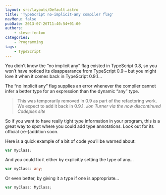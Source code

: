 ```yaml
---
layout: src/layouts/Default.astro
title: 'TypeScript no-implicit-any compiler flag'
navMenu: false
pubDate: 2013-07-26T11:40:54+01:00
authors:
    - steve-fenton
categories:
    - Programming
tags:
    - TypeScript
---
```


You didn’t know the “no implicit any” flag existed in TypeScript 0.8, so you won’t have noticed its disappearance from TypeScript 0.9 – but you might love it when it comes back in TypeScript 0.9.1…

The “no implicit any” flag supplies an error whenever the compiler cannot infer a better type for an expression than the dynamic “any” type.

> This was temporarily removed in 0.9 as part of the refactoring work. We expect to add it back in 0.9.1. <cite>Jon Turner via the now discontinued Codeplex site</cite>

So if you want to have really tight type information in your program, this is a great way to spot where you could add type annotations. Look out for its official (re-)addition soon.

Here is a quick example of a bit of code you’ll be warned about:

```typescript
var myClass;
```

And you could fix it either by explicitly setting the type of any…

```typescript
var myClass: any;
```

Or even better, by giving it a type if one is appropriate…

```typescript
var myClass: MyClass;
```
